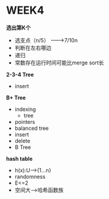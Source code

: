 # WEEK4

**选出第K个**

- 选支点（n/5） --->7/10n
- 判断在左右哪边
- 递归
- 常数存在运行时间可能比merge sort长

**2-3-4 Tree**

- insert

**B+ Tree**

- indexing
  - tree
- pointers
- balanced tree
- insert
- delete
- B Tree

**hash table**

- h(x):U-->{1...n}
- randomness
- E<=2
- 空间大-->哈希函数族

